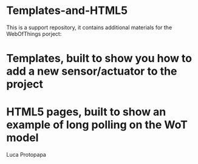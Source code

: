 # Templates-and-HTML5

This is a support repository, it contains additional materials for the WebOfThings porject:

# Templates, built to show you how to add a new sensor/actuator to the project
# HTML5 pages, built to show an example of long polling on the WoT model

Luca Protopapa
